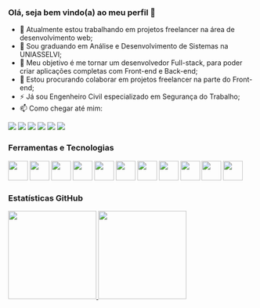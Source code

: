 ### Olá, seja bem vindo(a) ao meu perfil 👋

- 🔭 Atualmente estou trabalhando em projetos freelancer na área de desenvolvimento web;
- 🌱 Sou graduando em Análise e Desenvolvimento de Sistemas na UNIASSELVI;
- 🎯 Meu objetivo é me tornar um desenvolvedor Full-stack, para poder criar aplicações completas com Front-end e Back-end;
- 👯 Estou procurando colaborar em projetos freelancer na parte do Front-end;
- ⚡ Já sou Engenheiro Civil especializado em Segurança do Trabalho;
- 📫 Como chegar até mim: 
<div>
<a href="https://www.youtube.com/channel/UC7EMWRYjwIHENTrqjXLUjjQ" target="_blank"><img src="https://img.shields.io/badge/YouTube-FF0000?style=for-the-badge&logo=youtube&logoColor=white" target="_blank"></a>
<a href="https://instagram.com/lewoaragao" target="_blank"><img src="https://img.shields.io/badge/-Instagram-%23E4405F?style=for-the-badge&logo=instagram&logoColor=white" target="_blank"></a>
<a href="https://www.twitch.tv/lewoaragao" target="_blank"><img src="https://img.shields.io/badge/Twitch-9146FF?style=for-the-badge&logo=twitch&logoColor=white" target="_blank"></a>
<a href = "mailto:lewoaragao@gmail.com"><img src="https://img.shields.io/badge/Gmail-D14836?style=for-the-badge&logo=gmail&logoColor=white" target="_blank"></a>
<a href="https://www.linkedin.com/in/lewoaragao" target="_blank"><img src="https://img.shields.io/badge/-LinkedIn-%230077B5?style=for-the-badge&logo=linkedin&logoColor=white" target="_blank"></a>
<a href="https://www.wa.me.com/5585997972854" target="_blank"><img src="https://img.shields.io/badge/WhatsApp-25D366?style=for-the-badge&logo=whatsapp&logoColor=white" target="_blank"></a>  
</div> 

### Ferramentas e Tecnologias
<div>
<img src="https://cdn.jsdelivr.net/gh/devicons/devicon/icons/html5/html5-original.svg" width="40" height="40"/>
<img src="https://cdn.jsdelivr.net/gh/devicons/devicon/icons/css3/css3-original.svg" width="40" height="40"/>
<img src="https://cdn.jsdelivr.net/gh/devicons/devicon/icons/javascript/javascript-original.svg" width="40" height="40"/>
<img src="https://cdn.jsdelivr.net/gh/devicons/devicon/icons/bootstrap/bootstrap-plain.svg" width="40" height="40"/>
<img src="https://cdn.jsdelivr.net/gh/devicons/devicon/icons/firebase/firebase-plain.svg" width="40" height="40"/>
<img src="https://cdn.jsdelivr.net/gh/devicons/devicon/icons/jquery/jquery-original.svg" width="40" height="40"/>
<img src="https://cdn.jsdelivr.net/gh/devicons/devicon/icons/nodejs/nodejs-original.svg" width="40" height="40"/>
<img src="https://cdn.jsdelivr.net/gh/devicons/devicon/icons/mongodb/mongodb-original.svg" width="40" height="40"/>
<img src="https://cdn.jsdelivr.net/gh/devicons/devicon/icons/electron/electron-original.svg" width="40" height="40"/>
<img src="https://cdn.jsdelivr.net/gh/devicons/devicon/icons/react/react-original.svg" width="40" height="40"/>
<img src="https://cdn.jsdelivr.net/gh/devicons/devicon/icons/git/git-original.svg" width="40" height="40"/>
</div>

### Estatísticas GitHub

<div>
<a href="https://github.com/lewoaragao">
<img height="180em" src="https://github-readme-stats.vercel.app/api/top-langs/?username=lewoaragao&layout=compact&langs_count=7&theme=omni"/>
<img height="180em" src="https://github-readme-stats.vercel.app/api?username=lewoaragao&show_icons=true&theme=omni&include_all_commits=true&count_private=true"/>
</div>
